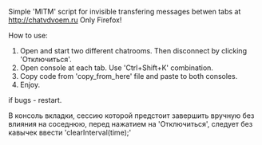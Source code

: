 Simple 'MITM' script for invisible transfering messages betwen tabs at http://chatvdvoem.ru
Only Firefox!

How to use:
1. Open and start two different chatrooms. Then disconnect by clicking 'Отключиться'.
2. Open console at each tab. Use 'Ctrl+Shift+K' combination.
3. Copy code from 'copy_from_here' file and paste to both consoles.
4. Enjoy.

if bugs - restart.

В консоль вкладки, сессию которой предстоит завершить вручную без влияния на соседнюю, перед нажатием на 'Отключиться', следует без кавычек ввести 'clearInterval(time);'
